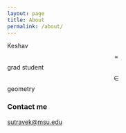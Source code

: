 ```yaml
---
layout: page
title: About
permalink: /about/
---
```


Keshav $$=$$ grad student $$\in$$ geometry

### Contact me

[sutravek@msu.edu](mailto:sutravek@msu.edu)
